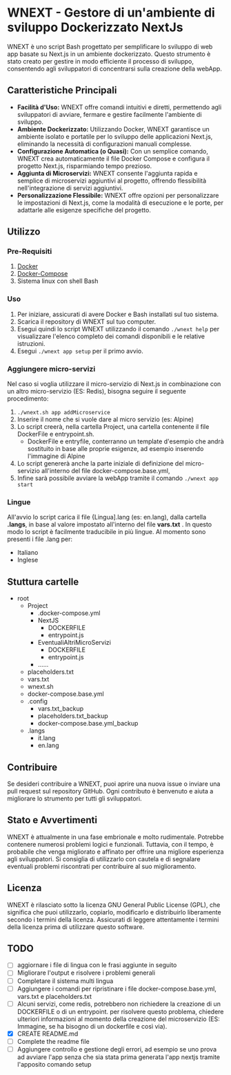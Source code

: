 
# WNEXT - Gestore di un'ambiente di sviluppo Dockerizzato NextJs  
WNEXT è uno script Bash progettato per semplificare lo sviluppo di web app basate su Next.js in un ambiente dockerizzato.
 Questo strumento è stato creato per gestire in modo efficiente il processo di sviluppo, consentendo agli sviluppatori di concentrarsi sulla creazione della webApp.
  
  
## Caratteristiche Principali  
- **Facilità d'Uso:** WNEXT offre comandi intuitivi e diretti, permettendo agli sviluppatori di avviare, fermare e gestire facilmente l'ambiente di sviluppo.  
- **Ambiente Dockerizzato:** Utilizzando Docker, WNEXT garantisce un ambiente isolato e portatile per lo sviluppo delle applicazioni Next.js, eliminando la necessità di configurazioni manuali complesse.  
- **Configurazione Automatica (o Quasi):** Con un semplice comando, WNEXT crea automaticamente il file Docker Compose e configura il progetto Next.js, risparmiando tempo prezioso.  
- **Aggiunta di Microservizi:** WNEXT consente l'aggiunta rapida e semplice di microservizi aggiuntivi al progetto, offrendo flessibilità nell'integrazione di servizi aggiuntivi.  
- **Personalizzazione Flessibile:** WNEXT offre opzioni per personalizzare le impostazioni di Next.js, come la modalità di esecuzione e le porte, per adattarle alle esigenze specifiche del progetto.  

## Utilizzo
### Pre-Requisiti
1. [Docker](https://www.docker.com/products/docker-desktop/)
2. [Docker-Compose](https://docs.docker.com/compose/)
3. Sistema linux con shell Bash
### Uso
1. Per iniziare, assicurati di avere Docker e Bash installati sul tuo sistema. 
2.   Scarica il repository di WNEXT sul tuo computer. 
3. Esegui quindi lo script WNEXT utilizzando il comando `./wnext help` per visualizzare l'elenco completo dei comandi disponibili e le relative istruzioni.
4. Esegui `./wnext app setup` per il primo avvio.
### Aggiungere micro-servizi
Nel caso si voglia utilizzare il micro-servizio di Next.js in combinazione con un altro micro-servizio (ES: Redis), bisogna seguire il seguente procedimento:
1. `./wnext.sh app addMicroservice`
2. Inserire il nome che si vuole dare al micro servizio (es: Alpine)
3. Lo script creerà, nella cartella Project, una cartella contenente il file DockerFile e entrypoint.sh.
	- DockerFile e entryfile, conterranno un template d'esempio che andrà sostituito in base alle proprie esigenze, ad esempio inserendo l'immagine di Alpine 
4. Lo script genererà anche la parte iniziale di definizione del micro-servizio all'interno del file docker-compose.base.yml, 
5. Infine sarà possibile avviare la webApp tramite il comando `./wnext app start`
### Lingue
All'avvio lo script carica il file {Lingua].lang (es: en.lang), dalla cartella **.langs**, in base al valore impostato all'interno del file **vars.txt** . 
In questo modo lo script è facilmente traducibile in più lingue. 
Al momento sono presenti i file .lang per:
- Italiano
- Inglese
## Stuttura cartelle
- root
	- Project
		- .docker-compose.yml
		- NextJS
			- DOCKERFILE
			- entrypoint.js
		- EventualiAltriMicroServizi
			- DOCKERFILE
			- entrypoint.js
		- ......
	- placeholders.txt
	- vars.txt
	- wnext.sh
	- docker-compose.base.yml
	- .config
		- vars.txt_backup
		- placeholders.txt_backup
		- docker-compose.base.yml_backup
	- .langs
		- it.lang
		- en.lang

## Contribuire

Se desideri contribuire a WNEXT, puoi aprire una nuova issue o inviare una pull request sul repository GitHub. Ogni contributo è benvenuto e aiuta a migliorare lo strumento per tutti gli sviluppatori.
## Stato e Avvertimenti

WNEXT è attualmente in una fase embrionale e molto rudimentale. Potrebbe contenere numerosi problemi logici e funzionali. Tuttavia, con il tempo, è probabile che venga migliorato e affinato per offrire una migliore esperienza agli sviluppatori. Si consiglia di utilizzarlo con cautela e di segnalare eventuali problemi riscontrati per contribuire al suo miglioramento.
 
## Licenza

WNEXT è rilasciato sotto la licenza GNU General Public License (GPL), che significa che puoi utilizzarlo, copiarlo, modificarlo e distribuirlo liberamente secondo i termini della licenza. Assicurati di leggere attentamente i termini della licenza prima di utilizzare questo software.
## TODO  

- [ ]  aggiornare i file di lingua con le frasi aggiunte in seguito
- [ ] Migliorare l'output e risolvere i problemi generali
- [ ] Completare il sistema multi lingua
- [ ] Aggiungere i comandi per ripristinare i file docker-compose.base.yml, vars.txt e placeholders.txt
- [ ]  Alcuni servizi, come redis, potrebbero non richiedere la creazione di un DOCKERFILE o di un entrypoint. per risolvere questo problema, chiedere ulteriori informazioni al momento della creazione del microservizio (ES: Immagine, se ha bisogno di un dockerfile e così via).
- [x] CREATE README.md
- [ ] Complete the readme file
- [ ] Aggiungere controllo e gestione degli errori, ad esempio se uno prova ad avviare l'app senza che sia stata prima generata l'app nextjs tramite l'apposito comando setup
